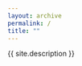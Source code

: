 ```yaml
---
layout: archive
permalink: /
title: ""
---
```

{{ site.description }}


<!--
<div class="tiles">
{% for post in site.posts %}
	{% include post-grid.html %}
{% endfor %}
</div><!-- /.tiles -->